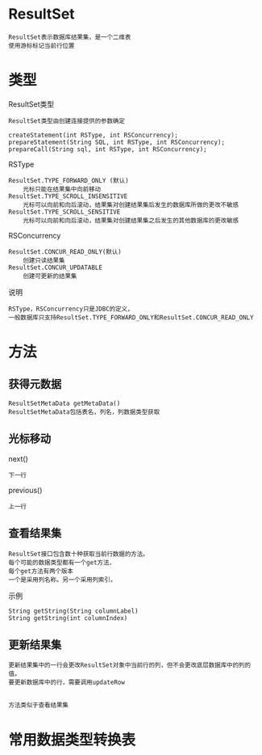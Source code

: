 
# ResultSet

	ResultSet表示数据库结果集，是一个二维表
	使用游标标记当前行位置


# 类型

ResultSet类型

	ResultSet类型由创建连接提供的参数确定

	createStatement(int RSType, int RSConcurrency);
	prepareStatement(String SQL, int RSType, int RSConcurrency);
	prepareCall(String sql, int RSType, int RSConcurrency);

RSType

	ResultSet.TYPE_FORWARD_ONLY	(默认)
		光标只能在结果集中向前移动
	ResultSet.TYPE_SCROLL_INSENSITIVE
		光标可以向前和向后滚动，结果集对创建结果集后发生的数据库所做的更改不敏感
	ResultSet.TYPE_SCROLL_SENSITIVE
		光标可以向前和向后滚动，结果集对创建结果集之后发生的其他数据库的更改敏感

RSConcurrency

	ResultSet.CONCUR_READ_ONLY(默认)
		创建只读结果集
	ResultSet.CONCUR_UPDATABLE
		创建可更新的结果集

说明

	RSType，RSConcurrency只是JDBC的定义，
	一般数据库只支持ResultSet.TYPE_FORWARD_ONLY和ResultSet.CONCUR_READ_ONLY


# 方法

## 获得元数据

	ResultSetMetaData getMetaData()
	ResultSetMetaData包括表名，列名，列数据类型获取
	
## 光标移动

next()

	下一行

previous()

	上一行

	
## 查看结果集

	ResultSet接口包含数十种获取当前行数据的方法。
	每个可能的数据类型都有一个get方法，
	每个get方法有两个版本
	一个是采用列名称。另一个采用列索引。

示例

	String getString(String columnLabel)
	String getString(int columnIndex)

## 更新结果集

	更新结果集中的一行会更改ResultSet对象中当前行的列，但不会更改底层数据库中的列的值。 
	要更新数据库中的行，需要调用updateRow


	方法类似于查看结果集

# 常用数据类型转换表

